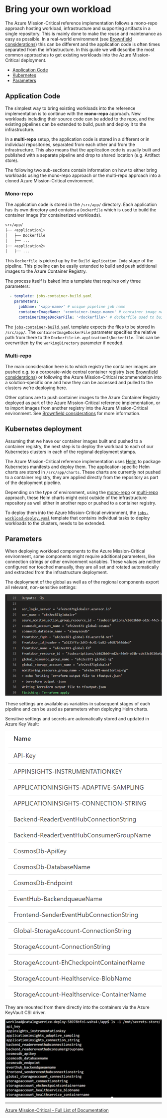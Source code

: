 # Bring your own workload

The Azure Mission-Critical reference implementation follows a mono-repo approach hosting workload, infrastructure and supporting artifacts in a single repository. This is mainly done to make the reuse and maintenance as easy as possible. In a real-world environment (see [Brownfield considerations](./Brownfield-Considerations.md)) this can be different and the application code is often times separated from the infrastructure. In this guide we will describe the most common approaches to get existing workloads into the Azure Mission-Critical deployment.

- [Application Code](#application-code)
- [Kubernetes](#kubernetes-deployment)
- [Parameters](#parameters)

## Application Code

The simplest way to bring existing workloads into the reference implementation is to continue with the **mono-repo** approach. New workloads including their source code can be added to the repo, and the existing pipelines can be extended to build, push and deploy it to the infrastructure.

In a **multi-repo** setup, the application code is stored in a different or in individual repositories, separated from each other and from the infrastructure. This also means that the application code is usually built and published with a separate pipeline and drop to shared location (e.g. Artifact store).

The following two sub-sections contain information on how to either bring workloads using the mono-repo approach or the multi-repo approach into a cloned Azure Mission-Critical environment.

### Mono-repo

The application code is stored in the `/src/app/` directory. Each application has its own directory and contains a `Dockerfile` which is used to build the container image (for containerized workloads).

```bash
src/app/
├── <application1>
│   ├── Dockerfile
│   ├── ...
├── <application2>
│   ├── ...
```

This `Dockerfile` is picked up by the `Build Application Code` stage of the pipeline. This pipeline can be easily extended to build and push additional images to the Azure Container Registry.

The process itself is baked into a template that requires only three parameters:

```yaml
  - template: jobs-container-build.yaml
    parameters:
      jobName: '<app-name>' # unique pipeline job name
      containerImageName: '<container-image-name>' # container image name
      containerImageDockerFile: '<dockerfile>' # dockerfile used to build the container image
```

The [`jobs-container-build.yaml`](/.ado/pipelines/templates/jobs-container-build.yaml) template expects the files to be stored in `/src/app/`. The `containerImageDockerFile` parameter specifies the relative path from there to the `Dockerfile` i.e. `application1\Dockerfile`. This can be overwritten by the `workingDirectory` parameter if needed.

### Multi-repo

The main consideration here is to which registry the container images are pushed e.g. to a corporate-wide central container registry (see [Brownfield considerations](./Brownfield-Considerations.md)) or following the Azure Mission-Critical recommendation into a solution-specific one and how they can be accessed and pulled to the clusters we're deploying here.

Other options are to push container images to the Azure Container Registry deployed as part of the Azure Mission-Critical reference implementation, or to import images from another registry into the Azure Mission-Critical environment. See [Brownfield considerations](./Brownfield-Considerations.md#Existing-container-registry) for more information.

## Kubernetes deployment

Assuming that we have our container images built and pushed to a container registry, the next step is to deploy the workload to each of our Kubernetes clusters in each of the regional deployment stamps.

The Azure Mission-Critical reference implementation uses [Helm](http://helm.sh) to package Kubernetes manifests and deploy them. The application-specific Helm charts are stored in `/src/app/charts`. These charts are currently not pushed to a container registry, they are applied directly from the repository as part of the deployment pipeline.

Depending on the type of environment, using the [mono-repo](#mono-repo) or [multi-repo](#multi-repo) approach, these Helm charts might exist outside of the infrastructure repository as well either in another repo or pushed to a container registry.

To deploy them into the Azure Mission-Critical environment, the [`jobs-workload-deploy.yaml`](/.ado/pipelines/templates/jobs-workload-deploy.yaml) template that contains individual tasks to deploy workloads to the clusters, needs to be extended.

## Parameters

When deploying workload components to the Azure Mission-Critical environment, some components might require additional parameters, like connection strings or other environment variables. These values are neither configured nor touched manually, they are all set and rotated automatically and extracted from the infrastructure deployment.

The deployment of the global as well as of the regional components export all relevant, non-sensitive settings:

![Terraform apply outputs](../media/terraformApplyOutputs.png)

These settings are available as variables in subsequent stages of each pipeline and can be used as parameters when deploying Helm charts.

Sensitive settings and secrets are automatically stored and updated in Azure Key Vault:

![Secrets in Azure KeyVault](../media/regionalKeyVaultSecrets.png)

They are mounted from there directly into the containers via the Azure KeyVault CSI driver.

![Secret Store mount point](../media/secretStoreInContainer.png)

---

[Azure Mission-Critical - Full List of Documentation](/docs/README.md)

